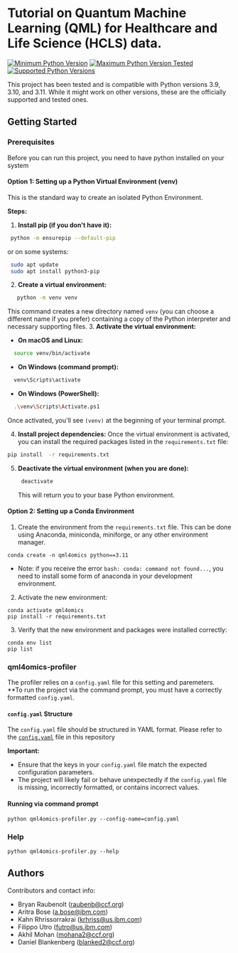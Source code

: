 # Tutorial on Quantum Machine Learning (QML) for Healthcare and Life Science (HCLS) data.

 [![Minimum Python Version](https://img.shields.io/badge/Python-%3E=%203.9-blue)](https://www.python.org/downloads/) [![Maximum Python Version Tested](https://img.shields.io/badge/Python-%3C=%203.11-blueviolet)](https://www.python.org/downloads/) [![Supported Python Versions](https://img.shields.io/badge/Python-3.9%20%7C%203.10%20%7C%203.11-blue)](https://www.python.org/downloads/) 
 
 This project has been tested and is compatible with Python versions 3.9, 3.10, and 3.11. While it might work on other versions, these are the officially supported and tested ones. 

## Getting Started

### Prerequisites

Before you can run this project, you need to have python installed on your system

#### Option 1: Setting up a Python Virtual Environment (venv)

This is the standard way to create an isolated Python Environment.

**Steps:**

1. **Install pip (if you don't have it):**
  ```bash
   python -m ensurepip --default-pip
  ```
  or on some systems:
 ```bash
  sudo apt update
  sudo apt install python3-pip
  ```
2. **Create a virtual environment:**
```bash
   python -m venv venv
  ```
This command creates a new directory named `venv` (you can choose a different name if you prefer) containing a copy of the Python interpreter and necessary supporting files.
3. **Activate the virtual environment:**
* **On macOS and Linux:**
```bash
  source venv/bin/activate
  ```
* **On Windows (command prompt):**
```bash
  venv\Scripts\activate
  ```
* **On Windows (PowerShell):**
```bash
  .\venv\Scripts\Activate.ps1
  ```
Once activated, you'll see `(venv)` at the beginning of your terminal prompt.

4. **Install project dependencies:**
   Once the virtual environment is activated, you can install the required packages listed in the `requirements.txt` file:
  ```bash
  pip install  -r requirements.txt
  ```
5. **Deactivate the virtual environment (when you are done):**
   ```bash
    deactivate
   ```
   This will return you to your base Python environment.

#### Option 2: Setting up a Conda Environment

1. Create the environment from the `requirements.txt` file.  This can be done using Anaconda, miniconda, miniforge, or any other environment manager.
```
conda create -n qml4omics python==3.11

```
* Note: if you receive the error `bash: conda: command not found...`, you need to install some form of anaconda in your development environment.
2. Activate the new environment:
```
conda activate qml4omics
pip install -r requirements.txt
```
3. Verify that the new environment and packages were installed correctly:
```
conda env list
pip list
```
<!-- * Additional resources:
   * [Connect to computing cluster](http://ccc.pok.ibm.com:1313/gettingstarted/newusers/connecting/)
   * [Set up / install Anaconda on remote linux server](https://kengchichang.com/post/conda-linux/)
   * [Set up remote development environment using VSCode](https://code.visualstudio.com/docs/remote/ssh) -->

<a name="running_comical"></a>
<!-- ### Running qml4omics -->

<!-- [![Notebook Template][notebook]](#running_comical) -->

<!-- 1. Request resources from computing cluster:
```
jbsub -cores 2+1 -q x86_1h -mem 5g -interactive bash
```
OR
Submit your job without the interactive session (shown later).  -->

<!-- 2. Activate the new environment:
```
conda activate qml4omics
``` -->
### qml4omics-profiler

The profiler relies on a `config.yaml` file for this setting and paremeters. **To run the project via the command prompt, you must have a correctly formatted `config.yaml`.

#### `config.yaml` Structure

The `config.yaml` file should be structured in YAML format. Please refer to the [`config.yaml`](./configs/config.yaml) file in this repository

**Important:**
* Ensure that the keys in your `config.yaml`  file match the expected configuration parameters.
* The project will likely fail or behave unexpectedly if the `config.yaml` file is missing, incorrectly formatted, or contains incorrect values.

#### Running via command prompt 
```
python qml4omics-profiler.py --config-name=config.yaml
```


### Help
```
python qml4omics-profiler.py --help
```

## Authors

Contributors and contact info:

* Bryan Raubenolt (raubenb@ccf.org)
* Aritra Bose (a.bose@ibm.com)
* Kahn Rhrissorrakrai (krhriss@us.ibm.com)
* Filippo Utro (futro@us.ibm.com)
* Akhil Mohan (mohana2@ccf.org)
* Daniel Blankenberg (blanked2@ccf.org)
